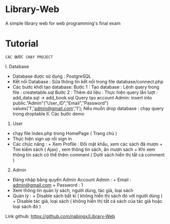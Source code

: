 # Library-Web
 A simple library web for web programming's final exam
# Tutorial
 	CÁC BƯỚC CHẠY PROJECT 
I. Database
- Database được sử dụng : PostgreSQL
- Kết nối Database : Sửa thông tin kết nối trong file database/connect.php
- Các bước khởi tạo database:
	Bước 1 : Tạo database : Lệnh query trong file : createtable.sql
	Bước 2 : Thêm dữ liệu : Thực hiện query lần lượt : add_data.sql -> add_book.sql
Query tạo account Admin:
insert into public."Admin"("User_ID","Email","Password") values('1','admin@gmail.com','1');
Nếu muốn drop database : chạy query trong droptable
II. Các bước demo
1. User
- chạy file index.php trong HomePage ( Trang chủ )
- Thực hiện sign up rồi sign in
- Các chức năng : + Xem Profile : Đổi mật khẩu, xem các sách đã mượn
		  + Tìm kiếm sách ( Ajax) , xem thông tin sách, ấn mượn sách
		  + Khi xem thông tin sách có thể thêm comment ( Dưới sách hiển thị tất cả comment )
2. Admin
- Đăng nhập bằng quyền Admin
Account Admin : + Email : admin@gmail.com 
		+ Password : 1
- Xem thông tin quản lý sách, người dùng, tác giả,  loại sách
- Quản lý : + Disable sách bất kì ( không hiển thị sách đó với người dùng )
	    + Disable tác giả, loại sách ( không hiển thị tất cả sách của tác giả hoặc loại sách đó )

Link github: https://github.com/nabingx/Library-Web
